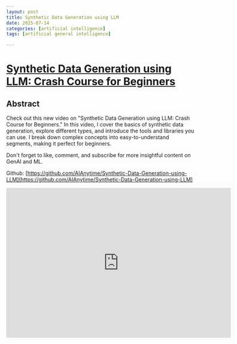 ```yaml
---
layout: post
title: Synthetic Data Generation using LLM
date: 2025-07-14
categories: [artificial intelligence]
tags: [artificial general intelligence]

---
```


# [Synthetic Data Generation using LLM: Crash Course for Beginners](https://www.youtube.com/watch?v=hMjtdECXlYo)


## Abstract

Check out this new video on "Synthetic Data Generation using LLM: Crash Course for Beginners." In this video, I cover the basics of synthetic data generation, explore different types, and introduce the tools and libraries you can use.  I break down complex concepts into easy-to-understand segments, making it perfect for beginners. 

Don't forget to like, comment, and subscribe for more insightful content on GenAI and ML.

Github: [https://github.com/AIAnytime/Synthetic-Data-Generation-using-LLM](https://github.com/AIAnytime/Synthetic-Data-Generation-using-LLM)

<iframe width="600" height="400" src="https://www.youtube.com/embed/hMjtdECXlYo?si=RmoGv930IObMhyCX" title="YouTube video player" frameborder="0" allow="accelerometer; autoplay; clipboard-write; encrypted-media; gyroscope; picture-in-picture; web-share" referrerpolicy="strict-origin-when-cross-origin" allowfullscreen></iframe>